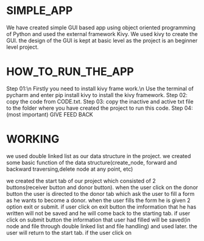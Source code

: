 # SIMPLE_APP

We have created simple GUI based app using object oriented programming of Python and used the external framework Kivy.
We used kivy to create the GUI. the design of the GUI is kept at basic level as the project is an beginner level project.

# HOW_TO_RUN_THE_APP

Step 01:\n
  Firstly you need to install kivy frame work.\n
  Use the terminal of pycharm and enter pip install kivy to install the kivy framework.
Step 02:
  copy the code from CODE.txt. 
Step 03:
  copy the inactive and active txt file to the folder where you have created the project to run this code.
Step 04: (most important)
  GIVE FEED BACK
  
  
# WORKING

we used double linked list as our data structure in the project.
we created some basic function of the data structure(create_node, forward and backward traversing,delete node at any point, etc)

we created the start tab of our project which consisted of 2 buttons(receiver button and donor button).
when the user click on the donor button the user is directed to the donor tab which ask the user to fill a form as he wants to become a donor.
when the user fills the form he is given 2 option exit or submit.
if user click on exit button the imformation that he has written will not be saved and he will come back to the starting tab.
if user click on submit button the information that user had filled will be saved(in node and file through double linked list and file handling) and used later.
the user will  return to the start tab.
if the user click on 
